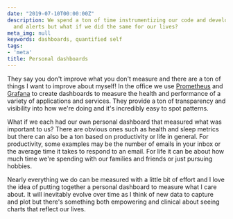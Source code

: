 ```yaml
---
date: "2019-07-10T00:00:00Z"
description: We spend a ton of time instrumentizing our code and developing dashboards
  and alerts but what if we did the same for our lives?
meta_img: null
keywords: dashboards, quantified self
tags:
- 'meta'
title: Personal dashboards
---
```


They say you don't improve what you don't measure and there are a ton of things I want to improve about myself! In the office we use [Prometheus](https://prometheus.io) and [Grafana](https://grafana.com) to create dashboards to measure the health and performance of a variety of applications and services. They provide a ton of transparency and visibility into how we're doing and it's incredibly easy to spot patterns.

What if we each had our own personal dashboard that measured what was important to us? There are obvious ones such as health and sleep metrics but there can also be a ton based on productivity or life in general. For productivity, some examples may be the number of emails in your inbox or the average time it takes to respond to an email. For life it can be about how much time we're spending with our families and friends or just pursuing hobbies.

Nearly everything we do can be measured with a little bit of effort and I love the idea of putting together a personal dashboard to measure what I care about. It will inevitably evolve over time as I think of new data to capture and plot but there's something both empowering and clinical about seeing charts that reflect our lives.
